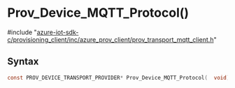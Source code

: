 # Prov_Device_MQTT_Protocol()

\#include "[azure-iot-sdk-c/provisioning_client/inc/azure_prov_client/prov_transport_mqtt_client.h](../iot-c-ref-prov-transport-mqtt-client-h.md)"  

## Syntax

```C
const PROV_DEVICE_TRANSPORT_PROVIDER* Prov_Device_MQTT_Protocol(  void);
```

